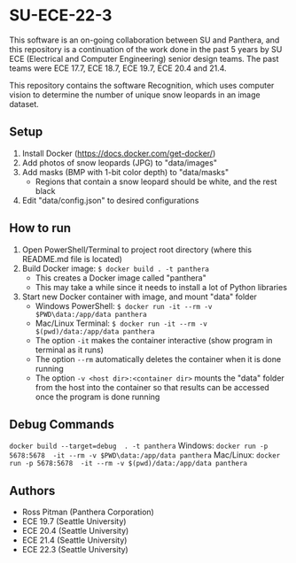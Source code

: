 # SU-ECE-22-3

This software is an on-going collaboration between SU and Panthera, and this repository is a continuation of the work done in the past 5 years by SU ECE (Electrical and Computer Engineering) senior design teams. The past teams were ECE 17.7, ECE 18.7, ECE 19.7, ECE 20.4 and 21.4.

This repository contains the software Recognition, which uses computer vision to determine the number of unique snow leopards in an image dataset.

## Setup

1. Install Docker (https://docs.docker.com/get-docker/)
2. Add photos of snow leopards (JPG) to "data/images"
3. Add masks (BMP with 1-bit color depth) to "data/masks"
    - Regions that contain a snow leopard should be white, and the rest black
4. Edit "data/config.json" to desired configurations

## How to run

1. Open PowerShell/Terminal to project root directory (where this README.md file is located)
2. Build Docker image: `$ docker build . -t panthera`
    - This creates a Docker image called "panthera"
    - This may take a while since it needs to install a lot of Python libraries
3. Start new Docker container with image, and mount "data" folder
    - Windows PowerShell: `$ docker run -it --rm -v $PWD\data:/app/data panthera`
    - Mac/Linux Terminal: `$ docker run -it --rm -v $(pwd)/data:/app/data panthera`
    - The option `-it` makes the container interactive (show program in terminal as it runs)
    - The option `--rm` automatically deletes the container when it is done running
    - The option `-v <host dir>:<container dir>` mounts the "data" folder from the host into the container so that results can be accessed once the program is done running

## Debug Commands
`docker build --target=debug  . -t panthera`
Windows: `docker run -p 5678:5678  -it --rm -v $PWD\data:/app/data panthera`
Mac/Linux: `docker run -p 5678:5678  -it --rm -v $(pwd)/data:/app/data panthera`

## Authors

- Ross Pitman (Panthera Corporation)
- ECE 19.7 (Seattle University)
- ECE 20.4 (Seattle University)
- ECE 21.4 (Seattle University)
- ECE 22.3 (Seattle University)
